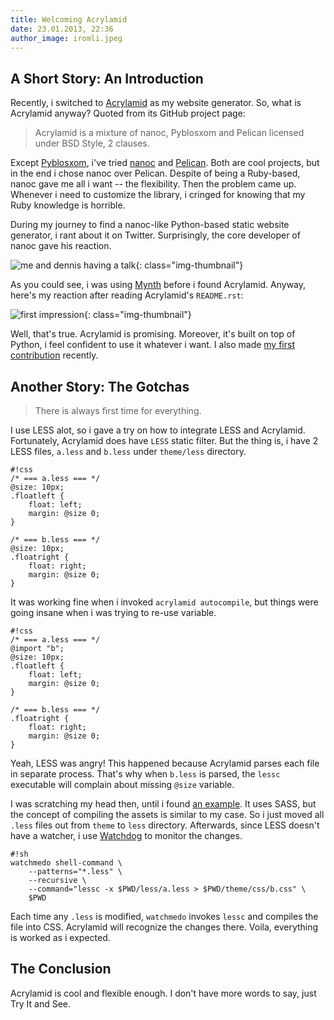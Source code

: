 ```yaml
---
title: Welcoming Acrylamid
date: 23.01.2013, 22:36
author_image: iromli.jpeg
---
```


## A Short Story: An Introduction

Recently, i switched to [Acrylamid](http://posativ.org/acrylamid/) as my website generator.
So, what is Acrylamid anyway? Quoted from its GitHub project page:

> Acrylamid is a mixture of nanoc, Pyblosxom and Pelican licensed under BSD Style, 2 clauses.

Except [Pyblosxom](http://pyblosxom.bluesock.org/), i've tried [nanoc](http://nanoc.stoneship.org/) and [Pelican](http://getpelican.com/).
Both are cool projects, but in the end i chose nanoc over Pelican. Despite of being a Ruby-based, nanoc gave me all i want -- the flexibility.
Then the problem came up. Whenever i need to customize the library, i cringed for knowing that my Ruby knowledge is horrible.

During my journey to find a nanoc-like Python-based static website generator, i rant about it on Twitter.
Surprisingly, the core developer of nanoc gave his reaction.

![me and dennis having a talk](/img/2013/01/nanoc-convo.png){: class="img-thumbnail"}

As you could see, i was using [Mynth](https://github.com/Anomareh/mynt) before i found Acrylamid. Anyway, here's my reaction after reading Acrylamid's `README.rst`:

![first impression](/img/2013/01/i-found-acrylamid.png){: class="img-thumbnail"}

Well, that's true. Acrylamid is promising. Moreover, it's built on top of Python, i feel confident to use it whatever i want. I also made [my first contribution](https://github.com/posativ/acrylamid/pull/97) recently.

## Another Story: The Gotchas

> There is always first time for everything.

I use LESS alot, so i gave a try on how to integrate LESS and Acrylamid.
Fortunately, Acrylamid does have `LESS` static filter.
But the thing is, i have 2 LESS files, `a.less` and `b.less` under `theme/less` directory.

    #!css
    /* === a.less === */
    @size: 10px;
    .floatleft {
        float: left;
        margin: @size 0;
    }

    /* === b.less === */
    @size: 10px;
    .floatright {
        float: right;
        margin: @size 0;
    }

It was working fine when i invoked `acrylamid autocompile`, but things were going insane when i was trying to re-use variable.

    #!css
    /* === a.less === */
    @import "b";
    @size: 10px;
    .floatleft {
        float: left;
        margin: @size 0;
    }

    /* === b.less === */
    .floatright {
        float: right;
        margin: @size 0;
    }

Yeah, LESS was angry!
This happened because Acrylamid parses each file in separate process.
That's why when `b.less` is parsed, the `lessc` executable will complain about missing `@size` variable.

I was scratching my head then, until i found [an example](https://github.com/markvl/www.vlent.nl).
It uses SASS, but the concept of compiling the assets is similar to my case.
So i just moved all `.less` files out from `theme` to `less` directory.
Afterwards, since LESS doesn't have a watcher, i use [Watchdog](https://github.com/gorakhargosh/watchdog) to monitor the changes.

    #!sh
    watchmedo shell-command \
        --patterns="*.less" \
        --recursive \
        --command="lessc -x $PWD/less/a.less > $PWD/theme/css/b.css" \
        $PWD

Each time any `.less` is modified, `watchmedo` invokes `lessc` and compiles the file into CSS.
Acrylamid will recognize the changes there.
Voila, everything is worked as i expected.

## The Conclusion

Acrylamid is cool and flexible enough. I don't have more words to say, just Try It and See.
